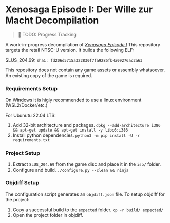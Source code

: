 # Xenosaga Episode I: Der Wille zur Macht Decompilation

> :construction: TODO: Progress Tracking

A work-in-progress decompilation of [*Xenosaga Episode I*](https://en.wikipedia.org/wiki/Xenosaga_Episode_I)
This repository targets the retail NTSC-U version. It builds the following ELF:

SLUS_204.69: `sha1: fd206d5715a322830f7fa9285fb4a09276ac2a63`

This repository does not contain any game assets or assembly whatsoever. An existing copy of the game is required.

### Requirements Setup

On Windows it is higly recommended to use a linux environment (WSL2/Docker/etc.)

For Ubunutu 22.04 LTS:

1. Add 32-bit architecture and packages. `dpkg --add-architecture i386 && apt-get update && apt-get install -y libc6:i386`
1. Install python dependencies. `python3 -m pip install -U -r requirements.txt`

### Project Setup

1. Extract `SLUS_204.69` from the game disc and place it in the `iso/` folder.
1. Configure and build. `./configure.py --clean && ninja`

### Objdiff Setup

The configuration script generates an `objdiff.json` file. To setup objdiff for the project:

1. Copy a successful build to the `expected` folder. `cp -r build/ expected/`
1. Open the project folder in objdiff.

